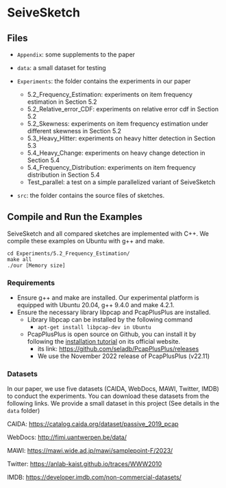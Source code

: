 # SeiveSketch

## Files
- `Appendix`: some supplements to the paper

- `data`: a small dataset for testing

- `Experiments`: the folder contains the experiments in our paper
    - 5.2_Frequency_Estimation: experiments on item frequency estimation in Section 5.2
    - 5.2_Relative_error_CDF: experiments on relative error cdf in Section 5.2
    - 5.2_Skewness: experiments on item frequency estimation under different skewness in Section 5.2
    - 5.3_Heavy_Hitter: experiments on heavy hitter detection in Section 5.3
    - 5.4_Heavy_Change: experiments on heavy change detection in Section 5.4
    - 5.4_Frequency_Distribution: experiments on item frequency distribution in Section 5.4
    - Test_parallel: a test on a simple parallelized variant of SeiveSketch

- `src`: the folder contains the source files of sketches.



## Compile and Run the Examples
SeiveSketch and all compared sketches are implemented with C++. We compile these examples on Ubuntu with g++ and make.
```
cd Experiments/5.2_Frequency_Estimation/
make all
./our [Memory size]
```

### Requirements
- Ensure g++ and make are installed. Our experimental platform is equipped with Ubuntu 20.04, g++ 9.4.0 and make 4.2.1.
- Ensure the necessary library libpcap and PcapPlusPlus are installed.
    - Library libpcap can be installed by the following command 
        - `apt-get install libpcap-dev in Ubuntu`
    - PcapPlusPlus is open source on Github, you can install it by following the [installation tutorial](https://pcapplusplus.github.io/docs/install/linux) on its official website.
        - its link: https://github.com/seladb/PcapPlusPlus/releases
        - We use the November 2022 release of PcapPlusPlus (v22.11)



### Datasets
In our paper, we use five datasets (CAIDA, WebDocs, MAWI, Twitter, IMDB) to conduct the experiments. You can download these datasets from the following links. We provide a small dataset in this project (See details in the `data` folder)

CAIDA: https://catalog.caida.org/dataset/passive_2019_pcap

WebDocs: http://fimi.uantwerpen.be/data/

MAWI: https://mawi.wide.ad.jp/mawi/samplepoint-F/2023/

Twitter: https://anlab-kaist.github.io/traces/WWW2010

IMDB: https://developer.imdb.com/non-commercial-datasets/